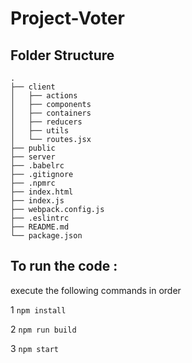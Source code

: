 # Project-Voter
## Folder Structure
```
.
├── client
│   ├── actions
│   ├── components
│   ├── containers
│   ├── reducers
│   ├── utils
│   └── routes.jsx      
├── public
├── server
├── .babelrc
├── .gitignore
├── .npmrc
├── index.html
├── index.js
├── webpack.config.js
├── .eslintrc
├── README.md
└── package.json
```

## To run the code : 
execute the following commands in order

1 ```npm install```

2 ```npm run build```

3 ```npm start```
